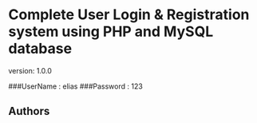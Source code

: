 # Complete User Login & Registration system using PHP and MySQL database

version: 1.0.0

###UserName : elias
###Password : 123
## Authors
